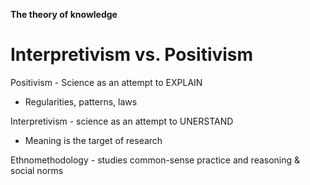**The theory of knowledge**

# Interpretivism vs. Positivism

Positivism - Science as an attempt to EXPLAIN
- Regularities, patterns, laws

Interpretivism - science as an attempt to UNERSTAND
- Meaning is the target of research

Ethnomethodology - studies common-sense practice and reasoning & social norms
